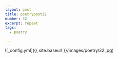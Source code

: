 ```yaml
---
layout: post
title: poetrypost32
number: 32
excerpt: repeat
tags:
  - poetry

---
```




![_config.yml]({{ site.baseurl }}/images/poetry/32.jpg)

